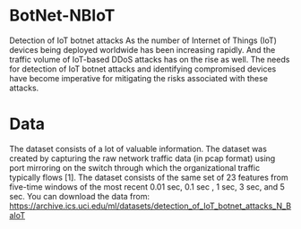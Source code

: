 # BotNet-NBIoT
Detection of IoT botnet attacks
As the number of Internet of Things (IoT) devices being deployed worldwide has been increasing rapidly. And the traffic volume of IoT-based DDoS attacks has on the rise as well. The needs for detection of IoT botnet attacks and identifying compromised devices have become imperative for mitigating the risks associated with these attacks. 

#  Data
The dataset consists of a lot of valuable information. The dataset was created by capturing the raw network traffic data (in pcap format) using port mirroring on the switch through which the organizational traffic typically flows [1]. The dataset consists of the same set of 23 features from five-time windows of the most recent 0.01 sec, 0.1 sec , 1 sec, 3 sec, and 5 sec.
You can download the data from:
https://archive.ics.uci.edu/ml/datasets/detection_of_IoT_botnet_attacks_N_BaIoT

